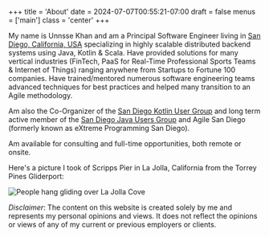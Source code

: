 +++
title = 'About'
date = 2024-07-07T00:55:21-07:00
draft = false
menus = ['main']
class = 'center'
+++

My name is Unnsse Khan and am a Principal Software Engineer living in [San Diego, California, USA](https://en.wikipedia.org/wiki/San_Diego) 
specializing in highly scalable distributed backend systems using Java, Kotlin & Scala. Have provided solutions for many
vertical industries (FinTech, PaaS for Real-Time Professional Sports Teams & Internet of Things) ranging anywhere from 
Startups to Fortune 100 companies. Have trained/mentored numerous software engineering teams advanced techniques for 
best practices and helped many transition to an Agile methodology. 

Am also the Co-Organizer of the [San Diego Kotlin User Group](https://www.meetup.com/sd-kotlin/ "San Diego Kotlin Users Group")
and long term active member of the [San Diego Java Users Group](https://www.meetup.com/San-Diego-Java-Users-Group/) and 
Agile San Diego (formerly known as eXtreme Programming San Diego).

Am available for consulting and full-time opportunities, both remote or onsite.

Here's a picture I took of Scripps Pier in La Jolla, California from the Torrey Pines Gliderport:

![People hang gliding over La Jolla Cove](/images/GliderPortView.jpg)

*Disclaimer*: The content on this website is created solely by me and represents my personal opinions and views. It 
does not reflect the opinions or views of any of my current or previous employers or clients.
